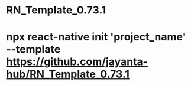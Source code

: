 # RN_Template_0.73.1
# npx react-native init 'project_name' --template https://github.com/jayanta-hub/RN_Template_0.73.1
